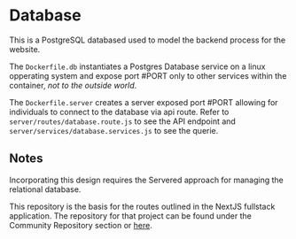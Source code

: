 # Database
This is a PostgreSQL databased used to model the backend process for the website. 

The `Dockerfile.db` instantiates a Postgres Database service on a linux opperating system and expose port #PORT only to other services within the container, *not to the outside world*.

The `Dockerfile.server` creates a server exposed port #PORT allowing for individuals to connect to the database via api route. Refer to `server/routes/database.route.js` to see the API endpoint and `server/services/database.services.js` to see the querie.

## Notes
Incorporating this design requires the Servered approach for managing the relational database.

This repository is the basis for the routes outlined in the NextJS fullstack application. The repository for that project can be found under the Community Repository section or [here](https://github.com/UMD-ELW-Group-Campus-Fabric-Community/Website).
